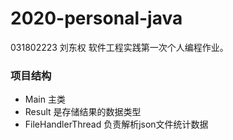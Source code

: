 # 2020-personal-java

031802223 刘东权 软件工程实践第一次个人编程作业。

### 项目结构

* Main 主类
* Result 是存储结果的数据类型
* FileHandlerThread 负责解析json文件统计数据

